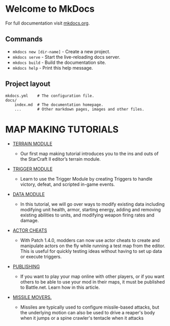 # Welcome to MkDocs

For full documentation visit [mkdocs.org](https://mkdocs.org).

## Commands

* `mkdocs new [dir-name]` - Create a new project.
* `mkdocs serve` - Start the live-reloading docs server.
* `mkdocs build` - Build the documentation site.
* `mkdocs help` - Print this help message.

## Project layout

    mkdocs.yml    # The configuration file.
    docs/
        index.md  # The documentation homepage.
        ...       # Other markdown pages, images and other files.


# MAP MAKING TUTORIALS

- [TERRAIN MODULE](terrain/1)
  - Our first map making tutorial introduces you to the ins and outs of the StarCraft II editor’s terrain module.
- [TRIGGER MODULE](https://web.archive.org/web/20130826202328/http://us.battle.net/sc2/en/game/maps-and-mods/tutorials/trigger/)
  - Learn to use the Trigger Module by creating Triggers to handle victory, defeat, and scripted in-game events.


- [DATA MODULE](https://web.archive.org/web/20130826202328/http://us.battle.net/sc2/en/game/maps-and-mods/tutorials/data/)

  - In this tutorial, we will go over ways to modify existing data including modifying unit health, armor, starting energy, adding and removing existing abilities to units, and modifying weapon firing rates and damage.
- [ACTOR CHEATS](https://web.archive.org/web/20130826202328/http://us.battle.net/sc2/en/game/maps-and-mods/tutorials/actor/)

  - With Patch 1.4.0, modders can now use actor cheats to create and manipulate actors on the fly while running a test map from the editor. This is useful for quickly testing ideas without having to set up data or execute triggers. 

- [PUBLISHING](https://web.archive.org/web/20130826202328/http://us.battle.net/sc2/en/game/maps-and-mods/tutorials/publishing/)

  - If you want to play your map online with other players, or if you want others to be able to use your mod in their maps, it must be published to Battle.net. Learn how in this article.
- [MISSILE MOVERS.](https://web.archive.org/web/20130826202328/http://us.battle.net/sc2/en/game/maps-and-mods/tutorials/missile-movers/)

  - Missiles are typically used to configure missile-based attacks, but the underlying motion can also be used to drive a reaper's body when it jumps or a spine crawler's tentacle when it attacks
